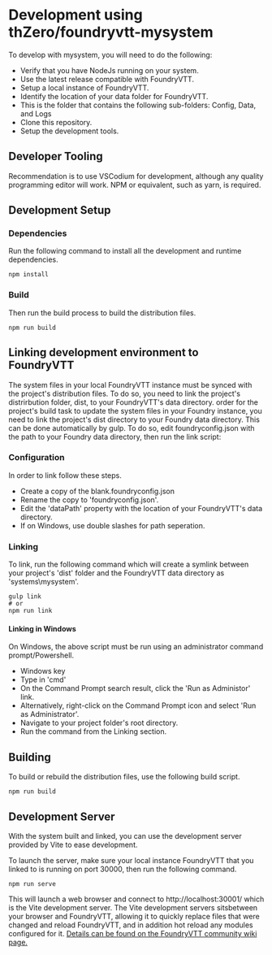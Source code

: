 # Development using thZero/foundryvtt-mysystem

To develop with mysystem, you will need to do the following:

* Verify that you have NodeJs running on your system.
 * Use the latest release compatible with FoundryVTT.
* Setup a local instance of FoundryVTT.
* Identify the location of your data folder for FoundryVTT.
 * This is the folder that contains the following sub-folders: Config, Data, and Logs
* Clone this repository.
* Setup the development tools.

## Developer Tooling

Recommendation is to use VSCodium for development, although any quality programming editor will work.
NPM or equivalent, such as yarn, is required.

## Development Setup

### Dependencies

Run the following command to install all the development and runtime dependencies.

```
npm install
```

### Build

Then run the build process to build the distribution files.

```
npm run build
```

## Linking development environment to FoundryVTT

The system files in your local FoundryVTT instance must be synced with the project's distribution files.  To do so, you need to link the project's distrirbution folder, dist, to your FoundryVTT's data directory. order for the project's build task to update the system files in your Foundry instance, you need to link the project's dist directory to your Foundry data directory. This can be done automatically by gulp. To do so, edit foundryconfig.json with the path to your Foundry data directory, then run the link script:

### Configuration

In order to link follow these steps.

* Create a copy of the blank.foundryconfig.json
* Rename the copy to 'foundryconfig.json'.
* Edit the 'dataPath' property with the location of your FoundryVTT's data directory.
 * If on Windows, use double slashes for path seperation.

### Linking

To link, run the following command which will create a symlink between your project's 'dist' folder and the FoundryVTT data directory as 
'systems\mysystem'.

```
gulp link
# or
npm run link
```

#### Linking in Windows

On Windows, the above script must be run using an administrator command prompt/Powershell.

* Windows key
* Type in 'cmd'
* On the Command Prompt search result, click the 'Run as Administor' link.
 * Alternatively, right-click on the Command Prompt icon and select 'Run as Administrator'.
* Navigate to your project folder's root directory.
* Run the command from the Linking section.

## Building

To build or rebuild the distribution files, use the following build script.

```
npm run build
```

## Development Server

With the system built and linked, you can use the development server provided by Vite to ease development.

To launch the server, make sure your local instance FoundryVTT that you linked to is running on port 30000, then run the following command.

```
npm run serve
```

This will launch a web browser and connect to http://localhost:30001/ which is the Vite development server.  The Vite development servers sitsbetween your browser and FoundryVTT, allowing it to quickly replace files that were changed and reload FoundryVTT, and in addition hot reload any modules configured for it. [Details can be found on the FoundryVTT community wiki page.](https://foundryvtt.wiki/en/development/guides/vite)
